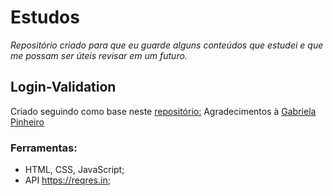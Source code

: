 # Estudos
*Repositório criado para que eu guarde alguns conteúdos que estudei e que me possam ser úteis revisar em um futuro.*

## Login-Validation
Criado seguindo como base neste [repositório:](https://github.com/mfortunat0/beautiful-form)
Agradecimentos à [Gabriela Pinheiro](https://github.com/SpruceGabriela)

### Ferramentas:
* HTML, CSS, JavaScript;
* API https://reqres.in;
